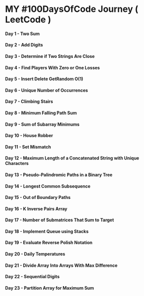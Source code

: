 # MY #100DaysOfCode Journey ( LeetCode )

#### Day 1 - Two Sum 
#### Day 2 - Add Digits 
#### Day 3 - Determine if Two Strings Are Close
#### Day 4 - Find Players With Zero or One Losses
#### Day 5 - Insert Delete GetRandom O(1)
#### Day 6 - Unique Number of Occurrences
#### Day 7 - Climbing Stairs 
#### Day 8 - Minimum Falling Path Sum
#### Day 9 - Sum of Subarray Minimums
#### Day 10 - House Robber
#### Day 11 - Set Mismatch
#### Day 12 - Maximum Length of a Concatenated String with Unique Characters
#### Day 13 - Pseudo-Palindromic Paths in a Binary Tree
#### Day 14 - Longest Common Subsequence
#### Day 15 - Out of Boundary Paths
#### Day 16 - K Inverse Pairs Array
#### Day 17 - Number of Submatrices That Sum to Target
#### Day 18 - Implement Queue using Stacks
#### Day 19 - Evaluate Reverse Polish Notation
#### Day 20 - Daily Temperatures 
#### Day 21 - Divide Array Into Arrays With Max Difference
#### Day 22 - Sequential Digits
#### Day 23 - Partition Array for Maximum Sum
